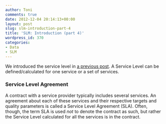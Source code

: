 ```yaml
---
author: Toni
comments: true
date: 2012-12-04 20:14:13+00:00
layout: post
slug: slm-introduction-part-4
title: 'SLM: Introduction (part 4)'
wordpress_id: 370
categories:
- Data
- SLM
---
```


We introduced the service level in [a previous post](http://www.data-intuitive.com/2012/11/slm-introduction-part-3/). A Service Level can be defined/calculated for one service or a set of services.


### Service Level Agreement


A contract with a service provider typically includes several services. An agreement about each of these services and their respective targets and quality parameters is called a Service Level Agreement (SLA). Often, though, the term SLA is used _not_ to denote the contract as such, but rather the Service Level calculated for all the services is in the contract.
